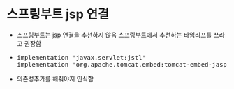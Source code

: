 # 스프링부트 jsp 연결
- 스프링부트는 jsp 연결을 추천하지 않음 스프링부트에서 추천하는 타임리프를 쓰라고 권장함
- <pre>implementation 'javax.servlet:jstl'
  implementation 'org.apache.tomcat.embed:tomcat-embed-jasper'</pre>
- 의존성추가를 해줘야지 인식함
